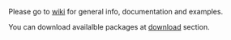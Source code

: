Please go to [wiki](https://github.com/robomorphine/testrunner/wiki) for 
general info, documentation and examples. 

You can download availalble packages at [download](https://github.com/robomorphine/testrunner/downloads) section.

